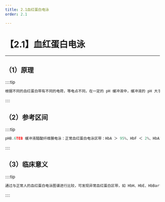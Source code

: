 ```yaml
---
title: 2.1血红蛋白电泳
order: 2.1

---
```


# 【2.1】血红蛋白电泳

<kaodian :text="'血液学检验记忆卡'" />

<!-- ###### 第十一章 血红蛋白异常所致的贫血及其实验诊断

> 临床血液学检验 -->

<beitiX/>

---

## （1）原理

<son :text="'血液学检验记忆卡'" text1="（1）原理" :textOption="[['了解','相关专业知识',''],['了解','基础知识','相关专业知识'],['了解','相关专业知识','']]" />

::::tip

```js
根据不同的血红蛋白带有不同的电荷，等电点不同，在一定的 pH 缓冲液中，缓冲液的 pH 大于 Hb 的等电点时其带负电荷，电泳时在电场中向阳极泳动，反之，Hb 带正电荷向阴极泳动。经一定电压和时间的电泳，不同的血红蛋白所带电荷不同、相对分子质量不同，其泳动方向和速度不同，可分离出各自的区带，同时对电泳出的各区带进行电泳扫描，可进行各种血红蛋白的定量分析。
```

::::

## （2）参考区间

<son :text="'血液学检验记忆卡'" text1="（2）参考区间" :textOption="[['掌握','基础知识','专业知识'],['掌握','基础知识','专业知识'],['掌握','基础知识','专业知识']]" />

::::tip

```js
pH8.6TEB 缓冲液醋酸纤维膜电泳：正常血红蛋白电泳区带：HbA ＞ 95%、HbF ＜ 2%、HbA2 为 1.0%～ 3.1%。pH8.6TEB 缓冲液适合于检出 HbA、HbA2、HbS、HbC，但 HbF 不易与 HbA 分开，HbH 与 HbBarts 不能分开和显示，应再选择其他缓冲液进行电泳分离。pH6.5TEB 缓冲液醋酸纤维膜电泳：主要用于 HbH 和 HbBarts 的检出。HbH 等电点为 5.6，在 pH6.5TEB 缓冲液中电泳时泳向阳极，HbBarts 则在样点不动，而其余的血红蛋白都向阴极移动。
```

::::

## （3）临床意义

<son :text="'血液学检验记忆卡'" text1="（3）临床意义" :textOption="[['掌握','专业知识','专业实践能力'],['掌握','专业知识','专业实践能力'],['掌握','专业知识','专业实践能力']]" />

::::tip

```js
通过与正常人的血红蛋白电泳图谱进行比较，可发现异常血红蛋白区带，如 HbH、HbE、HbBarts，HbS、HbD 和 HbC 等异常血红蛋白异常。HbA2 增多，见于 `β 珠蛋白合成障碍性贫血`，为杂合子的重要实验室诊断指标。`HbE 病`时也在 HbA2 区带位置处增加，但含量很大（在 10%以上）。HbA2 轻度增加亦可见于肝病、肿瘤和某些血液病。

```

::::
